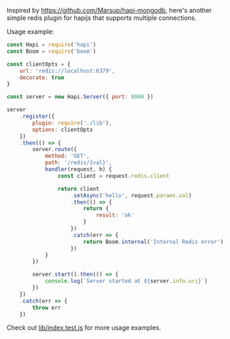 Inspired by https://github.com/Marsup/hapi-mongodb, here's another simple
redis plugin for hapijs that supports multiple connections.


Usage example: 

```javascript
const Hapi = require('hapi')
const Boom = require('boom')

const clientOpts = {
    url: 'redis://localhost:6379',
    decorate: true
}

const server = new Hapi.Server({ port: 8080 })

server
    .register({
        plugin: require('./lib'),
        options: clientOpts
    })
    .then(() => {
        server.route({
            method: 'GET',
            path: '/redis/{val}',
            handler(request, h) {
                const client = request.redis.client

                return client
                    .setAsync('hello', request.params.val)
                    .then(() => {
                        return {
                            result: 'ok'
                        }
                    })
                    .catch(err => {
                        return Boom.internal('Internal Redis error')
                    })
            }
        })

        server.start().then(() => {
            console.log(`Server started at ${server.info.uri}`)
        })
    })
    .catch(err => {
        throw err
    })
```

Check out [lib/index.test.js](lib/index.test.js) for more usage examples.
